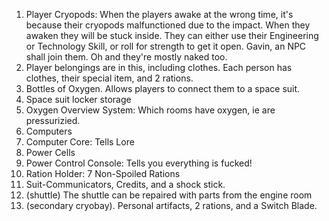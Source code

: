 1. Player Cryopods: When the players awake at the wrong time, it's because their cryopods malfunctioned due to the impact. When they awaken they will be stuck inside. They can either use their Engineering or Technology Skill, or roll for strength to get it open. Gavin, an NPC shall join them. Oh and they're mostly naked too.
2. Player belongings are in this, including clothes. Each person has clothes, their special item, and 2 rations.
3. Bottles of Oxygen. Allows players to connect them to a space suit.
4. Space suit locker storage
5. Oxygen Overview System: Which rooms have oxygen, ie are pressurizied.
6. Computers
7. Computer Core: Tells Lore
8. Power Cells
9. Power Control Console: Tells you everything is fucked!
10. Ration Holder: 7 Non-Spoiled Rations
11. Suit-Communicators, Credits, and a shock stick.
12. (shuttle) The shuttle can be repaired with parts from the engine room
13. (secondary cryobay). Personal artifacts, 2 rations, and a Switch Blade.